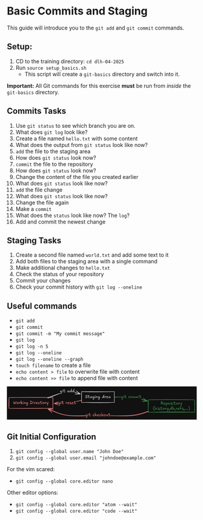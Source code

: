 # Basic Commits and Staging
This guide will introduce you to the `git add` and `git commit` commands.

## Setup:
1. CD to the training directory: `cd dlh-04-2025`  
2. Run `source setup_basics.sh`
   - This script will create a `git-basics` directory and switch into it.

**Important:** All Git commands for this exercise **must** be run from *inside* the `git-basics` directory.

## Commits Tasks

1. Use `git status` to see which branch you are on.
2. What does `git log` look like?
3. Create a file named `hello.txt` with some content
4. What does the output from `git status` look like now?
5. `add` the file to the staging area
6. How does `git status` look now?
7. `commit` the file to the repository
8. How does `git status` look now?
9. Change the content of the file you created earlier
10. What does `git status` look like now?
11. `add` the file change
12. What does `git status` look like now?
13. Change the file again
14. Make a `commit`
15. What does the `status` look like now? The `log`?
16. Add and commit the newest change

## Staging Tasks

1. Create a second file named `world.txt` and add some text to it
2. Add both files to the staging area with a single command
3. Make additional changes to `hello.txt`
4. Check the status of your repository
5. Commit your changes
6. Check your commit history with `git log --oneline`

## Useful commands
- `git add`
- `git commit`
- `git commit -m "My commit message"`
- `git log`
- `git log -n 5`
- `git log --oneline`
- `git log --oneline --graph`
- `touch filename` to create a file
- `echo content > file` to overwrite file with content
- `echo content >> file` to append file with content

![git areas](./images/git_basics-areas.excalidraw.png)

## Git Initial Configuration
1. `git config --global user.name "John Doe"`
1. `git config --global user.email "johndoe@example.com"`

For the vim scared:
- `git config --global core.editor nano`

Other editor options:
- `git config --global core.editor "atom --wait"`
- `git config --global core.editor "code --wait"`

